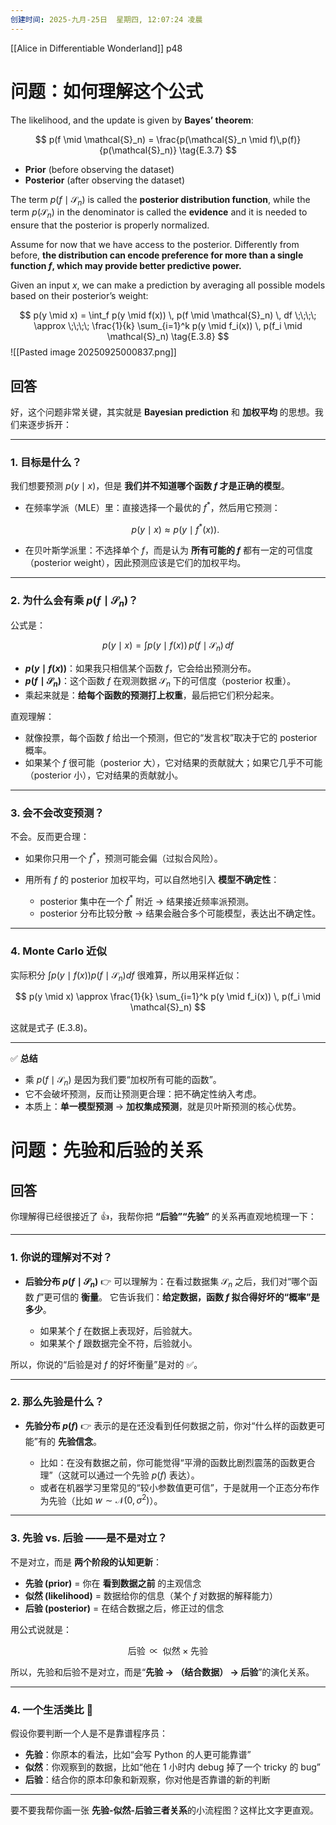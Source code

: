 ```yaml
---
创建时间: 2025-九月-25日  星期四, 12:07:24 凌晨
---
```

[[Alice in Differentiable Wonderland]]
p48

# 问题：如何理解这个公式
The likelihood, and the update is given by **Bayes’ theorem**:

$$
p(f \mid \mathcal{S}_n) = \frac{p(\mathcal{S}_n \mid f)\,p(f)}{p(\mathcal{S}_n)} \tag{E.3.7}
$$

* **Prior** (before observing the dataset)
* **Posterior** (after observing the dataset)

The term $p(f \mid \mathcal{S}_n)$ is called the **posterior distribution function**, while the term $p(\mathcal{S}_n)$ in the denominator is called the **evidence** and it is needed to ensure that the posterior is properly normalized.

Assume for now that we have access to the posterior. Differently from before, **the distribution can encode preference for more than a single function $f$, which may provide better predictive power.**

Given an input $x$, we can make a prediction by averaging all possible models based on their posterior’s weight:

$$
p(y \mid x) = \int_f p(y \mid f(x)) \, p(f \mid \mathcal{S}_n) \, df 
\;\;\;\; \approx \;\;\;\; \frac{1}{k} \sum_{i=1}^k p(y \mid f_i(x)) \, p(f_i \mid \mathcal{S}_n) \tag{E.3.8}
$$
![[Pasted image 20250925000837.png]]



## 回答

好，这个问题非常关键，其实就是 **Bayesian prediction** 和 **加权平均** 的思想。我们来逐步拆开：

---

### 1. 目标是什么？

我们想要预测 $p(y \mid x)$，但是 **我们并不知道哪个函数 $f$ 才是正确的模型**。

* 在频率学派（MLE）里：直接选择一个最优的 $f^*$，然后用它预测：

  $$
  p(y \mid x) \approx p(y \mid f^*(x)).
  $$
* 在贝叶斯学派里：不选择单个 $f$，而是认为 **所有可能的 $f$** 都有一定的可信度（posterior weight），因此预测应该是它们的加权平均。

---

### 2. 为什么会有乘 $p(f \mid \mathcal{S}_n)$？

公式是：

$$
p(y \mid x) = \int p(y \mid f(x)) \, p(f \mid \mathcal{S}_n) \, df
$$

* **$p(y \mid f(x))$**：如果我只相信某个函数 $f$，它会给出预测分布。
* **$p(f \mid \mathcal{S}_n)$**：这个函数 $f$ 在观测数据 $\mathcal{S}_n$ 下的可信度（posterior 权重）。
* 乘起来就是：**给每个函数的预测打上权重**，最后把它们积分起来。

直观理解：

* 就像投票，每个函数 $f$ 给出一个预测，但它的“发言权”取决于它的 posterior 概率。
* 如果某个 $f$ 很可能（posterior 大），它对结果的贡献就大；如果它几乎不可能（posterior 小），它对结果的贡献就小。

---

### 3. 会不会改变预测？

不会。反而更合理：

* 如果你只用一个 $f^*$，预测可能会偏（过拟合风险）。
* 用所有 $f$ 的 posterior 加权平均，可以自然地引入 **模型不确定性**：

  * posterior 集中在一个 $f^*$ 附近 → 结果接近频率派预测。
  * posterior 分布比较分散 → 结果会融合多个可能模型，表达出不确定性。

---

### 4. Monte Carlo 近似

实际积分 $\int p(y \mid f(x)) p(f \mid \mathcal{S}_n) df$ 很难算，所以用采样近似：

$$
p(y \mid x) \approx \frac{1}{k} \sum_{i=1}^k p(y \mid f_i(x)) \, p(f_i \mid \mathcal{S}_n)
$$

这就是式子 (E.3.8)。

---

✅ **总结**

* 乘 $p(f \mid \mathcal{S}_n)$ 是因为我们要“加权所有可能的函数”。
* 它不会破坏预测，反而让预测更合理：把不确定性纳入考虑。
* 本质上：**单一模型预测** → **加权集成预测**，就是贝叶斯预测的核心优势。



# 问题：先验和后验的关系

## 回答
你理解得已经很接近了 👍，我帮你把 **“后验”“先验”** 的关系再直观地梳理一下：

---

### 1. 你说的理解对不对？

* **后验分布 $p(f \mid \mathcal{S}_n)$**
  👉 可以理解为：在看过数据集 $\mathcal{S}_n$ 之后，我们对“哪个函数 $f$”更可信的 **衡量**。
  它告诉我们：**给定数据，函数 $f$ 拟合得好坏的“概率”是多少**。

  * 如果某个 $f$ 在数据上表现好，后验就大。
  * 如果某个 $f$ 跟数据完全不符，后验就小。

所以，你说的“后验是对 $f$ 的好坏衡量”是对的 ✅。

---

### 2. 那么先验是什么？

* **先验分布 $p(f)$**
  👉 表示的是在还没看到任何数据之前，你对“什么样的函数更可能”有的 **先验信念**。

  * 比如：在没有数据之前，你可能觉得“平滑的函数比剧烈震荡的函数更合理”（这就可以通过一个先验 $p(f)$ 表达）。
  * 或者在机器学习里常见的“较小参数值更可信”，于是就用一个正态分布作为先验（比如 $w \sim \mathcal{N}(0, \sigma^2)$）。

---

### 3. 先验 vs. 后验 ——是不是对立？

不是对立，而是 **两个阶段的认知更新**：

* **先验 (prior)** = 你在 **看到数据之前** 的主观信念
* **似然 (likelihood)** = 数据给你的信息（某个 $f$ 对数据的解释能力）
* **后验 (posterior)** = 在结合数据之后，修正过的信念

用公式说就是：

$$
\text{后验} \;\; \propto \;\; \text{似然} \times \text{先验}
$$

所以，先验和后验不是对立，而是“**先验 → （结合数据） → 后验**”的演化关系。

---

### 4. 一个生活类比 🌰

假设你要判断一个人是不是靠谱程序员：

* **先验**：你原本的看法，比如“会写 Python 的人更可能靠谱”
* **似然**：你观察到的数据，比如“他在 1 小时内 debug 掉了一个 tricky 的 bug”
* **后验**：结合你的原本印象和新观察，你对他是否靠谱的新的判断

---

要不要我帮你画一张 **先验-似然-后验三者关系**的小流程图？这样比文字更直观。
